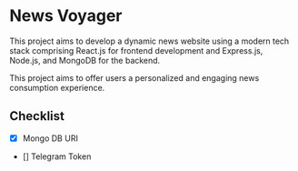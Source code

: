 # News Voyager

This project aims to develop a dynamic news website using a modern tech stack comprising React.js for frontend development and Express.js, Node.js, and MongoDB for the backend.

This project aims to offer users a personalized and engaging news consumption experience.

## Checklist

- [x] Mongo DB URI
- [] Telegram Token

